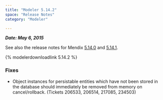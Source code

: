 ```yaml
---
title: "Modeler 5.14.2"
space: "Release Notes"
category: "Modeler"

---
```



***Date: May 6, 2015***

See also the release notes for Mendix [5.14.0](modeler-5.14.0) and [5.14.1](modeler-5.14.1).

{% modelerdownloadlink 5.14.2 %}

### <a name="fixes" rel="nofollow"></a>

### Fixes



*   Object instances for persistable entities which have not been stored in the database should immediately be removed from memory on cancel/rollback. (Tickets 206533, 206514, 217085, 234503)